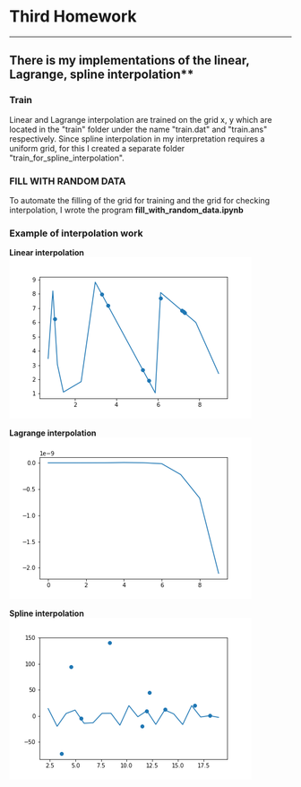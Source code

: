 # Third Homework
----------------
## There is my implementations of the linear, Lagrange, spline interpolation**

### Train

Linear and Lagrange interpolation are trained on the grid x, y which are located in the "train" folder under the name "train.dat" and "train.ans" respectively. Since spline interpolation in my interpretation requires a uniform grid, for this I created a separate folder "train_for_spline_interpolation".

### FILL WITH RANDOM DATA

To automate the filling of the grid for training and the grid for checking interpolation, I wrote the program __fill_with_random_data.ipynb__

### Example of interpolation work
**Linear interpolation**
![alt text](graphics/linear_interpolation.png)

**Lagrange interpolation**
![alt text](graphics/lagrange_interpolation.png)

**Spline interpolation**
![alt text](graphics/spline_interpolation.png)
